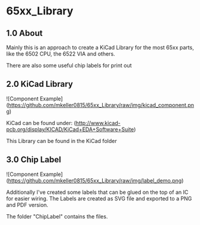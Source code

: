 65xx_Library
============

## 1.0 About

Mainly this is an approach to create a KiCad Library for the most 65xx 
parts, like the 6502 CPU, the 6522 VIA and others.

There are also some useful chip labels for print out

## 2.0 KiCad Library

![Component Example] (https://github.com/mkeller0815/65xx_Library/raw/img/kicad_component.png)

KiCad can be found under: 
(http://www.kicad-pcb.org/display/KICAD/KiCad+EDA+Software+Suite)

This Library can be found in the KiCad folder

## 3.0 Chip Label

![Component Example] (https://github.com/mkeller0815/65xx_Library/raw/img/label_demo.png)

Additionally I've created some labels that can be glued on the top of an IC for easier wiring. 
The Labels are created as SVG file and exported to a PNG and PDF version. 

The folder "ChipLabel" contains the files.


